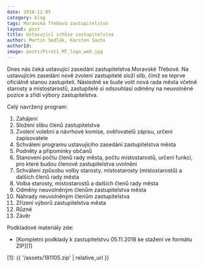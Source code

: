 ```yaml
---
date: 2018-11-05
category: blog
tags: Moravská Třebová zastupitelstvo
layout: post
title: Ustavující schůze zastupitelstva
author: Martin Sedlák, Karsten Sachs
authorId: 
image: posts/Pirati_MT_logo_web.jpg
---
```

Dnes nás čeká ustavující zasedání zastupitelstva Moravské Třebové. Na ustavujícím zasedání nově zvolení zastupitelé složí slib, čímž se teprve oficiálně stanou zastupiteli. Následně se bude volit nová rada města včetně starosty a místostarostů, zastupitelé si odsouhlasí odměny na neuvolněné pozice a zřídí výbory zastupitelstva. 

Celý navržený program:
1.	Zahájení
2.	Složení slibu členů zastupitelstva
3.	Zvolení volební a návrhové komise, ověřovatelů zápisu, určení zapisovatele
4.	Schválení programu ustavujícího zasedání zastupitelstva města
5.	Podněty a připomínky občanů
6.	Stanovení počtu členů rady města, počtu místostarostů, určení funkcí, pro které budou členové zastupitelstva uvolněni
7.	Schválení způsobu volby starosty, místostarosty (místostarostů) a dalších členů rady města
8.	Volba starosty, místostarostů a dalších členů rady města
9.	Odměny neuvolněným členům zastupitelstva města
10.  Náhrady neuvolněným členům zastupitelstva
11.	Zřízení výborů zastupitelstva města
12.	Různé 
13.	Závěr

Podkladové materiály zde:
* [Kompletní podklady k zastupitelstvu 05.11.2018 ke stažení ve formátu ZIP][1] 

[1]: {{ '/assets/181105.zip' | relative_url }}
